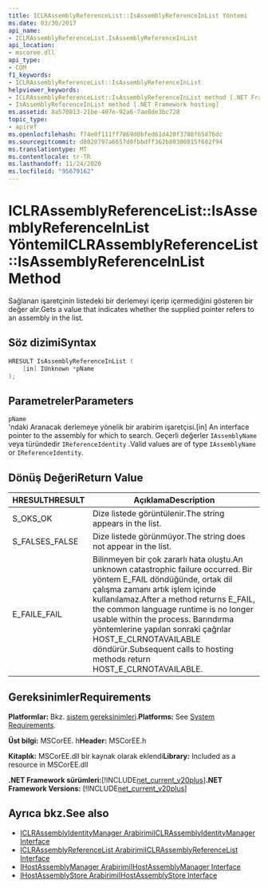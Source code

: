 ```yaml
---
title: ICLRAssemblyReferenceList::IsAssemblyReferenceInList Yöntemi
ms.date: 03/30/2017
api_name:
- ICLRAssemblyReferenceList.IsAssemblyReferenceInList
api_location:
- mscoree.dll
api_type:
- COM
f1_keywords:
- ICLRAssemblyReferenceList::IsAssemblyReferenceInList
helpviewer_keywords:
- ICLRAssemblyReferenceList::IsAssemblyReferenceInList method [.NET Framework hosting]
- IsAssemblyReferenceInList method [.NET Framework hosting]
ms.assetid: 8a570813-21be-407e-92a6-7ae8de3bc728
topic_type:
- apiref
ms.openlocfilehash: f74e0f111ff7869d0bfed61d420f3788f65876dc
ms.sourcegitcommit: d8020797a6657d0fbbdff362b80300815f682f94
ms.translationtype: MT
ms.contentlocale: tr-TR
ms.lasthandoff: 11/24/2020
ms.locfileid: "95679162"
---
```

# <a name="iclrassemblyreferencelistisassemblyreferenceinlist-method"></a><span data-ttu-id="4aa56-102">ICLRAssemblyReferenceList::IsAssemblyReferenceInList Yöntemi</span><span class="sxs-lookup"><span data-stu-id="4aa56-102">ICLRAssemblyReferenceList::IsAssemblyReferenceInList Method</span></span>

<span data-ttu-id="4aa56-103">Sağlanan işaretçinin listedeki bir derlemeyi içerip içermediğini gösteren bir değer alır.</span><span class="sxs-lookup"><span data-stu-id="4aa56-103">Gets a value that indicates whether the supplied pointer refers to an assembly in the list.</span></span>  
  
## <a name="syntax"></a><span data-ttu-id="4aa56-104">Söz dizimi</span><span class="sxs-lookup"><span data-stu-id="4aa56-104">Syntax</span></span>  
  
```cpp  
HRESULT IsAssemblyReferenceInList (  
    [in] IUnknown *pName  
);  
```  
  
## <a name="parameters"></a><span data-ttu-id="4aa56-105">Parametreler</span><span class="sxs-lookup"><span data-stu-id="4aa56-105">Parameters</span></span>  

 `pName`  
 <span data-ttu-id="4aa56-106">'ndaki Aranacak derlemeye yönelik bir arabirim işaretçisi.</span><span class="sxs-lookup"><span data-stu-id="4aa56-106">[in] An interface pointer to the assembly for which to search.</span></span> <span data-ttu-id="4aa56-107">Geçerli değerler `IAssemblyName` veya türündedir `IReferenceIdentity` .</span><span class="sxs-lookup"><span data-stu-id="4aa56-107">Valid values are of type `IAssemblyName` or `IReferenceIdentity`.</span></span>  
  
## <a name="return-value"></a><span data-ttu-id="4aa56-108">Dönüş Değeri</span><span class="sxs-lookup"><span data-stu-id="4aa56-108">Return Value</span></span>  
  
|<span data-ttu-id="4aa56-109">HRESULT</span><span class="sxs-lookup"><span data-stu-id="4aa56-109">HRESULT</span></span>|<span data-ttu-id="4aa56-110">Açıklama</span><span class="sxs-lookup"><span data-stu-id="4aa56-110">Description</span></span>|  
|-------------|-----------------|  
|<span data-ttu-id="4aa56-111">S_OK</span><span class="sxs-lookup"><span data-stu-id="4aa56-111">S_OK</span></span>|<span data-ttu-id="4aa56-112">Dize listede görüntülenir.</span><span class="sxs-lookup"><span data-stu-id="4aa56-112">The string appears in the list.</span></span>|  
|<span data-ttu-id="4aa56-113">S_FALSE</span><span class="sxs-lookup"><span data-stu-id="4aa56-113">S_FALSE</span></span>|<span data-ttu-id="4aa56-114">Dize listede görünmüyor.</span><span class="sxs-lookup"><span data-stu-id="4aa56-114">The string does not appear in the list.</span></span>|  
|<span data-ttu-id="4aa56-115">E_FAIL</span><span class="sxs-lookup"><span data-stu-id="4aa56-115">E_FAIL</span></span>|<span data-ttu-id="4aa56-116">Bilinmeyen bir çok zararlı hata oluştu.</span><span class="sxs-lookup"><span data-stu-id="4aa56-116">An unknown catastrophic failure occurred.</span></span> <span data-ttu-id="4aa56-117">Bir yöntem E_FAIL döndüğünde, ortak dil çalışma zamanı artık işlem içinde kullanılamaz.</span><span class="sxs-lookup"><span data-stu-id="4aa56-117">After a method returns E_FAIL, the common language runtime is no longer usable within the process.</span></span> <span data-ttu-id="4aa56-118">Barındırma yöntemlerine yapılan sonraki çağrılar HOST_E_CLRNOTAVAILABLE döndürür.</span><span class="sxs-lookup"><span data-stu-id="4aa56-118">Subsequent calls to hosting methods return HOST_E_CLRNOTAVAILABLE.</span></span>|  
  
## <a name="requirements"></a><span data-ttu-id="4aa56-119">Gereksinimler</span><span class="sxs-lookup"><span data-stu-id="4aa56-119">Requirements</span></span>  

 <span data-ttu-id="4aa56-120">**Platformlar:** Bkz. [sistem gereksinimleri](../../get-started/system-requirements.md).</span><span class="sxs-lookup"><span data-stu-id="4aa56-120">**Platforms:** See [System Requirements](../../get-started/system-requirements.md).</span></span>  
  
 <span data-ttu-id="4aa56-121">**Üst bilgi:** MSCorEE. h</span><span class="sxs-lookup"><span data-stu-id="4aa56-121">**Header:** MSCorEE.h</span></span>  
  
 <span data-ttu-id="4aa56-122">**Kitaplık:** MSCorEE.dll bir kaynak olarak eklendi</span><span class="sxs-lookup"><span data-stu-id="4aa56-122">**Library:** Included as a resource in MSCorEE.dll</span></span>  
  
 <span data-ttu-id="4aa56-123">**.NET Framework sürümleri:**[!INCLUDE[net_current_v20plus](../../../../includes/net-current-v20plus-md.md)]</span><span class="sxs-lookup"><span data-stu-id="4aa56-123">**.NET Framework Versions:** [!INCLUDE[net_current_v20plus](../../../../includes/net-current-v20plus-md.md)]</span></span>  
  
## <a name="see-also"></a><span data-ttu-id="4aa56-124">Ayrıca bkz.</span><span class="sxs-lookup"><span data-stu-id="4aa56-124">See also</span></span>

- [<span data-ttu-id="4aa56-125">ICLRAssemblyIdentityManager Arabirimi</span><span class="sxs-lookup"><span data-stu-id="4aa56-125">ICLRAssemblyIdentityManager Interface</span></span>](iclrassemblyidentitymanager-interface.md)
- [<span data-ttu-id="4aa56-126">ICLRAssemblyReferenceList Arabirimi</span><span class="sxs-lookup"><span data-stu-id="4aa56-126">ICLRAssemblyReferenceList Interface</span></span>](iclrassemblyreferencelist-interface.md)
- [<span data-ttu-id="4aa56-127">IHostAssemblyManager Arabirimi</span><span class="sxs-lookup"><span data-stu-id="4aa56-127">IHostAssemblyManager Interface</span></span>](ihostassemblymanager-interface.md)
- [<span data-ttu-id="4aa56-128">IHostAssemblyStore Arabirimi</span><span class="sxs-lookup"><span data-stu-id="4aa56-128">IHostAssemblyStore Interface</span></span>](ihostassemblystore-interface.md)
